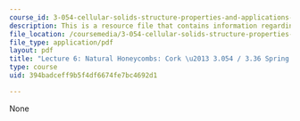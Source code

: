 ```yaml
---
course_id: 3-054-cellular-solids-structure-properties-and-applications-spring-2015
description: This is a resource file that contains information regarding lecture 6.
file_location: /coursemedia/3-054-cellular-solids-structure-properties-and-applications-spring-2015/394badceff9b5f4df6674fe7bc4692d1_MIT3_054S15_L6_cork.pdf
file_type: application/pdf
layout: pdf
title: "Lecture 6: Natural Honeycombs: Cork \u2013 3.054 / 3.36 Spring 2015"
type: course
uid: 394badceff9b5f4df6674fe7bc4692d1

---
```

None